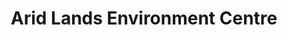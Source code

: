 ---
layout: project
title: Arid Lands Environment Centre
name_for_thumbnail: Arid Lands<br>Environment<br>Centre
client: Arid Lands Environment Centre
thumbnail_image: /uploads/site-image-arid-lands-environment-centre.jpg
header_image: /uploads/site-image-arid-lands-environment-centre.jpg
platforms: [NationBuilder, Aware]
year: 2016
roles: Frontend & backend development
web:
  launch_url: https://www.alec.org.au/
  images:
    - /uploads/site-web-arid-lands-environment-centre.png
type: Campaign Website
category: Coded for Code Nation
tags: [Campaign Platform, Theme Dark]
type_slug: project
order: 6
---